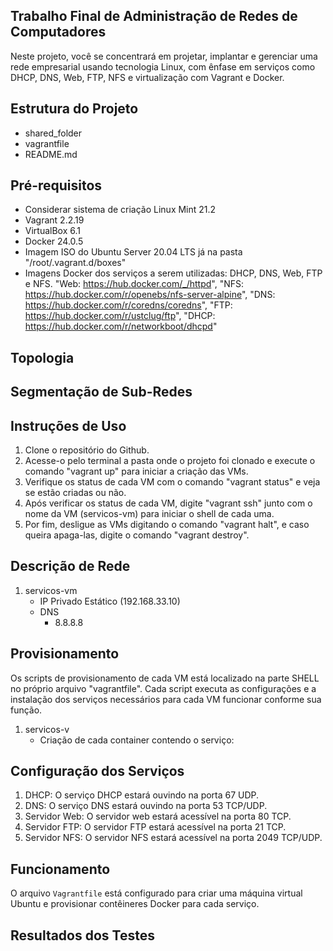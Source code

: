 ## Trabalho Final de Administração de Redes de Computadores

Neste projeto, você se concentrará em projetar, implantar e gerenciar uma rede empresarial usando tecnologia Linux, com ênfase em serviços como DHCP, DNS, Web, FTP, NFS e virtualização com Vagrant e Docker.

## Estrutura do Projeto

- shared_folder
- vagrantfile
- README.md

## Pré-requisitos

- Considerar sistema de criação Linux Mint 21.2
- Vagrant 2.2.19
- VirtualBox 6.1
- Docker 24.0.5
- Imagem ISO do Ubuntu Server 20.04 LTS já na pasta "/root/.vagrant.d/boxes"
- Imagens Docker dos serviços a serem utilizadas: DHCP, DNS, Web, FTP e NFS. "Web: https://hub.docker.com/_/httpd", "NFS: https://hub.docker.com/r/openebs/nfs-server-alpine", "DNS: https://hub.docker.com/r/coredns/coredns", "FTP: https://hub.docker.com/r/ustclug/ftp", "DHCP: https://hub.docker.com/r/networkboot/dhcpd"

## Topologia

## Segmentação de Sub-Redes

## Instruções de Uso

1. Clone o repositório do Github.
2. Acesse-o pelo terminal a pasta onde o projeto foi clonado e execute o comando "vagrant up" para iniciar a criação das VMs.
3. Verifique os status de cada VM com o comando "vagrant status" e veja se estão criadas ou não.
4. Após verificar os status de cada VM, digite "vagrant ssh" junto com o nome da VM (servicos-vm) para iniciar o shell de cada uma.
5. Por fim, desligue as VMs digitando o comando "vagrant halt", e caso queira apaga-las, digite o comando "vagrant destroy".

## Descrição de Rede

1. servicos-vm
   - IP Privado Estático (192.168.33.10)
   - DNS
     - 8.8.8.8

## Provisionamento

Os scripts de provisionamento de cada VM está localizado na parte SHELL no próprio arquivo "vagrantfile". Cada script executa as configurações e a instalação dos serviços necessários para cada VM funcionar conforme sua função.

1. servicos-v
   - Criação de cada container contendo o serviço:

## Configuração dos Serviços

1. DHCP: O serviço DHCP estará ouvindo na porta 67 UDP.
2. DNS: O serviço DNS estará ouvindo na porta 53 TCP/UDP.
3. Servidor Web: O servidor web estará acessível na porta 80 TCP.
4. Servidor FTP: O servidor FTP estará acessível na porta 21 TCP.
5. Servidor NFS: O servidor NFS estará acessível na porta 2049 TCP/UDP.

## Funcionamento

O arquivo `Vagrantfile` está configurado para criar uma máquina virtual Ubuntu e provisionar contêineres Docker para cada serviço.

## Resultados dos Testes
